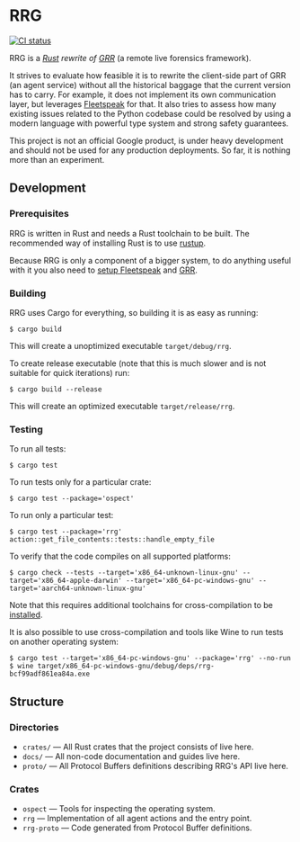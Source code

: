 RRG
===

[![CI status][ci-badge]][ci]

RRG is a *[Rust][rust] rewrite of [GRR][grr]* (a remote live forensics
framework).

It strives to evaluate how feasible it is to rewrite the client-side part of GRR
(an agent service) without all the historical baggage that the current version
has to carry. For example, it does not implement its own communication layer,
but leverages [Fleetspeak][fleetspeak] for that. It also tries to assess how
many existing issues related to the Python codebase could be resolved by using a
modern language with powerful type system and strong safety guarantees.

This project is not an official Google product, is under heavy development and
should not be used for any production deployments. So far, it is nothing more
than an experiment.

[rust]: https://rust-lang.org
[grr]: https://github.com/google/grr
[fleetspeak]: https://github.com/google/fleetspeak

[ci]: https://github.com/google/rrg/actions?query=workflow%3AIntegrate
[ci-badge]: https://github.com/google/rrg/workflows/Integrate/badge.svg

Development
-----------

### Prerequisites

RRG is written in Rust and needs a Rust toolchain to be built. The recommended
way of installing Rust is to use [rustup](https://rustup.rs/).

Because RRG is only a component of a bigger system, to do anything useful with
it you also need to [setup Fleetspeak][fleetspeak-guide] and [GRR][grr-guide].

[fleetspeak-guide]: https://github.com/google/fleetspeak/blob/master/docs/guide.md
[grr-guide]: https://grr-doc.readthedocs.io/en/latest/fleetspeak/from-source.html

### Building

RRG uses Cargo for everything, so building it is as easy as running:

    $ cargo build

This will create a unoptimized executable `target/debug/rrg`.

To create release executable (note that this is much slower and is not suitable
for quick iterations) run:

    $ cargo build --release

This will create an optimized executable `target/release/rrg`.

### Testing

To run all tests:

    $ cargo test

To run tests only for a particular crate:

    $ cargo test --package='ospect'

To run only a particular test:

    $ cargo test --package='rrg' action::get_file_contents::tests::handle_empty_file

To verify that the code compiles on all supported platforms:

    $ cargo check --tests --target='x86_64-unknown-linux-gnu' --target='x86_64-apple-darwin' --target='x86_64-pc-windows-gnu' --target='aarch64-unknown-linux-gnu'

Note that this requires additional toolchains for cross-compilation to be
[installed](https://rust-lang.github.io/rustup/cross-compilation.html).

It is also possible to use cross-compilation and tools like Wine to run tests
on another operating system:

    $ cargo test --target='x86_64-pc-windows-gnu' --package='rrg' --no-run
    $ wine target/x86_64-pc-windows-gnu/debug/deps/rrg-bcf99adf861ea84a.exe

Structure
---------

### Directories

  * `crates/` — All Rust crates that the project consists of live here.
  * `docs/` — All non-code documentation and guides live here.
  * `proto/` — All Protocol Buffers definitions describing RRG's API live here.

### Crates

  * `ospect` — Tools for inspecting the operating system.
  * `rrg` — Implementation of all agent actions and the entry point.
  * `rrg-proto` — Code generated from Protocol Buffer definitions.
